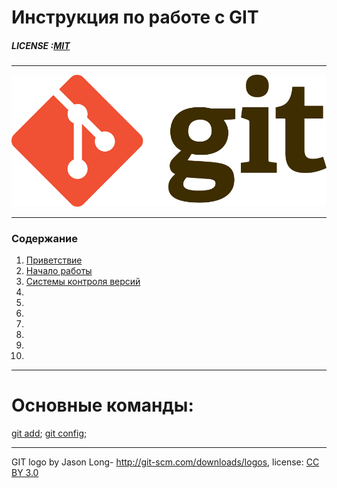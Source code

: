 # Инструкция по работе с GIT

##### LICENSE :[MIT](./license.md)

----

![](./assets/Git-logo.png)

---

### Содержание
1. [Приветствие](./Hello.md)
2. [Начало работы](./beggin.md)
3. [Системы контроля версий](.control_versions.md)
4. 
5. 
6. 
7. 
8. 
9. 
10. 

---

# Основные команды:

[git add](./command_add.md); [git config](./command_config.md); 

---

GIT logo by Jason Long- http://git-scm.com/downloads/logos, license: [CC BY 3.0](https://creativecommons.org/licenses/by/3.0/)